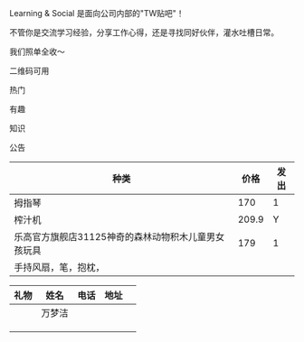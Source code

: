 Learning & Social 是面向公司内部的"TW贴吧"！

不管你是交流学习经验，分享工作心得，还是寻找同好伙伴，灌水吐槽日常。

我们照单全收～



二维码可用



热门

有趣

知识

公告







| 种类                                                | 价格  | 发出 |
| --------------------------------------------------- | ----- | ---- |
| 拇指琴                                              | 170   | 1    |
| 榨汁机                                              | 209.9 | Y    |
| 乐高官方旗舰店31125神奇的森林动物积木儿童男女孩玩具 | 179   | 1    |
| 手持风扇，笔，抱枕，                                |       |      |





| 礼物 | 姓名   | 电话 | 地址 |      |
| ---- | ------ | ---- | ---- | ---- |
|      | 万梦洁 |      |      |      |
|      |        |      |      |      |
|      |        |      |      |      |
|      |        |      |      |      |

